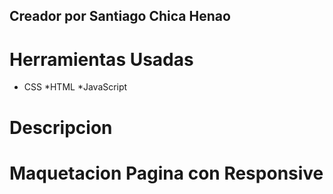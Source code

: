 ## Creador por Santiago Chica Henao

# Herramientas Usadas
* CSS
*HTML
*JavaScript

# Descripcion
# Maquetacion Pagina con Responsive